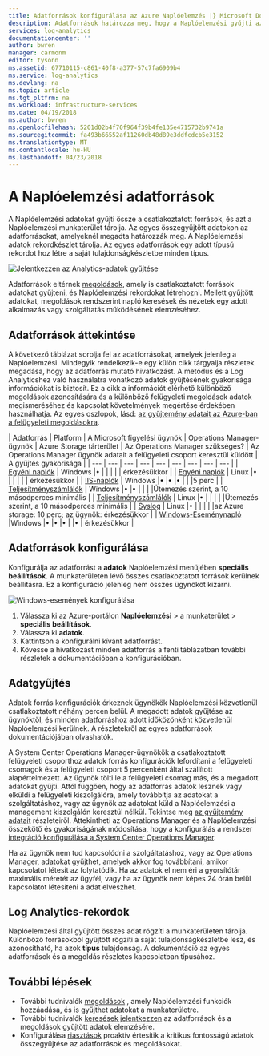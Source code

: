 ```yaml
---
title: Adatforrások konfigurálása az Azure Naplóelemzés |} Microsoft Docs
description: Adatforrások határozza meg, hogy a Naplóelemzési gyűjti az ügynökök és egyéb kapcsolódó források adatait.  A cikkből megtudhatja, hogyan Naplóelemzési az adatforrás, konfigurálásukról részleteit ismerteti, és a különböző forrásokból elérhető összegzését tartalmazza.
services: log-analytics
documentationcenter: ''
author: bwren
manager: carmonm
editor: tysonn
ms.assetid: 67710115-c861-40f8-a377-57c7fa6909b4
ms.service: log-analytics
ms.devlang: na
ms.topic: article
ms.tgt_pltfrm: na
ms.workload: infrastructure-services
ms.date: 04/19/2018
ms.author: bwren
ms.openlocfilehash: 5201d02b4f70f964f39b4fe135e4715732b9741a
ms.sourcegitcommit: fa493b66552af11260db48d89e3ddfcdcb5e3152
ms.translationtype: MT
ms.contentlocale: hu-HU
ms.lasthandoff: 04/23/2018
---
```

# <a name="data-sources-in-log-analytics"></a>A Naplóelemzési adatforrások
A Naplóelemzési adatokat gyűjti össze a csatlakoztatott források, és azt a Naplóelemzési munkaterület tárolja.  Az egyes összegyűjtött adatokon az adatforrásokat, amelyeknél megadta határozzák meg.  A Naplóelemzési adatok rekordkészlet tárolja.  Az egyes adatforrások egy adott típusú rekordot hoz létre a saját tulajdonságkészletbe minden típus.

![Jelentkezzen az Analytics-adatok gyűjtése](./media/log-analytics-data-sources/overview.png)

Adatforrások eltérnek [megoldások](log-analytics-add-solutions.md), amely is csatlakoztatott források adatokat gyűjteni, és Naplóelemzési rekordokat létrehozni.  Mellett gyűjtött adatokat, megoldások rendszerint napló keresések és nézetek egy adott alkalmazás vagy szolgáltatás működésének elemzéséhez.


## <a name="summary-of-data-sources"></a>Adatforrások áttekintése
A következő táblázat sorolja fel az adatforrásokat, amelyek jelenleg a Naplóelemzési.  Mindegyik rendelkezik-e egy külön cikk tárgyalja részletek megadása, hogy az adatforrás mutató hivatkozást.   A metódus és a Log Analyticshez való használatra vonatkozó adatok gyűjtésének gyakorisága információkat is biztosít.  Ez a cikk a információt elérhető különböző megoldások azonosítására és a különböző felügyeleti megoldások adatok megismeréséhez és kapcsolat követelmények megértése érdekében használhatja. Az egyes oszlopok, lásd: [az gyűjtemény adatait az Azure-ban a felügyeleti megoldásokra](../monitoring/monitoring-solutions-inventory.md).


| Adatforrás | Platform | A Microsoft figyelési ügynök | Operations Manager-ügynök | Azure Storage tárterület | Az Operations Manager szükséges? | Az Operations Manager ügynök adatait a felügyeleti csoport keresztül küldött | A gyűjtés gyakorisága |
| --- | --- | --- | --- | --- | --- | --- | --- | --- |
| [Egyéni naplók](log-analytics-data-sources-custom-logs.md) | Windows |&#8226; |  | |  |  | érkezésükkor |
| [Egyéni naplók](log-analytics-data-sources-custom-logs.md) | Linux   |&#8226; |  | |  |  | érkezésükkor |
| [IIS-naplók](log-analytics-data-sources-iis-logs.md) | Windows |&#8226; |&#8226; |&#8226; |  |  |5 perc |
| [Teljesítményszámlálók](log-analytics-data-sources-performance-counters.md) | Windows |&#8226; |&#8226; |  |  |  |Ütemezés szerint, a 10 másodperces minimális |
| [Teljesítményszámlálók](log-analytics-data-sources-performance-counters.md) | Linux |&#8226; |  |  |  |  |Ütemezés szerint, a 10 másodperces minimális |
| [Syslog](log-analytics-data-sources-syslog.md) | Linux |&#8226; |  |  |  |  |az Azure storage: 10 perc; az ügynök: érkezésükkor |
| [Windows-Eseménynapló](log-analytics-data-sources-windows-events.md) |Windows |&#8226; |&#8226; |&#8226; |  |&#8226; | érkezésükkor |


## <a name="configuring-data-sources"></a>Adatforrások konfigurálása
Konfigurálja az adatforrást a **adatok** Naplóelemzési menüjében **speciális beállítások**.  A munkaterületen lévő összes csatlakoztatott források kerülnek beállításra.  Ez a konfiguráció jelenleg nem összes ügynököt kizárni.

![Windows-események konfigurálása](./media/log-analytics-data-sources/configure-events.png)

1. Válassza ki az Azure-portálon **Naplóelemzési** > a munkaterület > **speciális beállítások**.
2. Válassza ki **adatok**.
3. Kattintson a konfigurálni kívánt adatforrást.
4. Kövesse a hivatkozást minden adatforrás a fenti táblázatban további részletek a dokumentációban a konfigurációban.


## <a name="data-collection"></a>Adatgyűjtés
Adatok forrás konfigurációk érkeznek ügynökök Naplóelemzési közvetlenül csatlakoztatott néhány percen belül.  A megadott adatok gyűjtése az ügynöktől, és minden adatforráshoz adott időközönként közvetlenül Naplóelemzési kerülnek.  A részletekről az egyes adatforrások dokumentációjában olvashatók.

A System Center Operations Manager-ügynökök a csatlakoztatott felügyeleti csoporthoz adatok forrás konfigurációk lefordítani a felügyeleti csomagok és a felügyeleti csoport 5 percenként által szállított alapértelmezett.  Az ügynök tölti le a felügyeleti csomag más, és a megadott adatokat gyűjti. Attól függően, hogy az adatforrás adatok lesznek vagy elküldi a felügyeleti kiszolgálóra, amely továbbítja az adatokat a szolgáltatáshoz, vagy az ügynök az adatokat küld a Naplóelemzési a management kiszolgálón keresztül nélkül. Tekintse meg [az gyűjtemény adatait](log-analytics-add-solutions.md#data-collection-details) részleteiről.  Áttekintheti az Operations Manager és a Naplóelemzési összekötő és gyakoriságának módosítása, hogy a konfigurálás a rendszer [integráció konfigurálása a System Center Operations Manager](log-analytics-om-agents.md).

Ha az ügynök nem tud kapcsolódni a szolgáltatáshoz, vagy az Operations Manager, adatokat gyűjthet, amelyek akkor fog továbbítani, amikor kapcsolatot létesít az folytatódik.  Ha az adatok el nem éri a gyorsítótár maximális méretét az ügyfél, vagy ha az ügynök nem képes 24 órán belül kapcsolatot létesíteni a adat elveszhet.

## <a name="log-analytics-records"></a>Log Analytics-rekordok
Naplóelemzési által gyűjtött összes adat rögzíti a munkaterületen tárolja.  Különböző forrásokból gyűjtött rögzíti a saját tulajdonságkészletbe lesz, és azonosítható, ha azok **típus** tulajdonság.  A dokumentáció az egyes adatforrások és a megoldás részletes kapcsolatban típusához.

## <a name="next-steps"></a>További lépések
* További tudnivalók [megoldások](log-analytics-add-solutions.md) , amely Naplóelemzési funkciók hozzáadása, és is gyűjthet adatokat a munkaterületre.
* További tudnivalók [keresések jelentkezzen](log-analytics-log-searches.md) az adatforrások és a megoldások gyűjtött adatok elemzésére.  
* Konfigurálása [riasztások](log-analytics-alerts.md) proaktív értesítik a kritikus fontosságú adatok összegyűjtése az adatforrások és megoldásokat.
